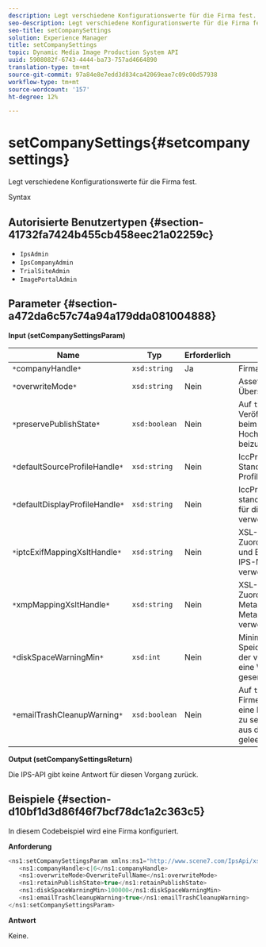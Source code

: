 ```yaml
---
description: Legt verschiedene Konfigurationswerte für die Firma fest.
seo-description: Legt verschiedene Konfigurationswerte für die Firma fest.
seo-title: setCompanySettings
solution: Experience Manager
title: setCompanySettings
topic: Dynamic Media Image Production System API
uuid: 5908082f-6743-4444-ba73-757ad4664890
translation-type: tm+mt
source-git-commit: 97a84e8e7edd3d834ca42069eae7c09c00d57938
workflow-type: tm+mt
source-wordcount: '157'
ht-degree: 12%

---
```



# setCompanySettings{#setcompanysettings}

Legt verschiedene Konfigurationswerte für die Firma fest.

Syntax

## Autorisierte Benutzertypen {#section-41732fa7424b455cb458eec21a02259c}

* `IpsAdmin`
* `IpsCompanyAdmin`
* `TrialSiteAdmin`
* `ImagePortalAdmin`

## Parameter {#section-a472da6c57c74a94a179dda081004888}

**Input (setCompanySettingsParam)**

| Name | Typ | Erforderlich | Beschreibung |
|---|---|---|---|
| `*`companyHandle`*` | `xsd:string` | Ja | Firma Handle. |
| `*`overwriteMode`*` | `xsd:string` | Nein | Asset-Überschreibungsmodus. |
| `*`preservePublishState`*` | `xsd:boolean` | Nein | Auf `true` setzen, um den Veröffentlichungsstatus beim erneuten Hochladen eines Assets beizubehalten. |
| `*`defaultSourceProfileHandle`*` | `xsd:string` | Nein | IccProfile-Asset, das als Standard-Quellfarben-Profil verwendet wird. |
| `*`defaultDisplayProfileHandle`*` | `xsd:string` | Nein | IccProfile-Asset, das als standardmäßiges Profil für die Anzeigefarbe verwendet wird. |
| `*`iptcExifMappingXsltHandle`*` | `xsd:string` | Nein | XSL-Asset, das zum Zuordnen von IPTC- und EXIF-Metadaten zu IPS-Metadatenfeldern verwendet wird. |
| `*`xmpMappingXsltHandle`*` | `xsd:string` | Nein | XSL-Asset, das zum Zuordnen XMP Metadaten zu IPS-Metadatenfeldern verwendet wird. |
| `*`diskSpaceWarningMin`*` | `xsd:int` | Nein | Minimaler freier Speicherplatz (in KB), der verfügbar ist, bevor eine Warnmeldung gesendet wird. |
| `*`emailTrashCleanupWarning`*` | `xsd:boolean` | Nein | Auf `true` setzen, um Firmen-Administratoren eine Benachrichtigung zu senden, wenn Assets aus dem Papierkorb geleert werden. |

**Output (setCompanySettingsReturn)**

Die IPS-API gibt keine Antwort für diesen Vorgang zurück.

## Beispiele {#section-d10bf1d3d86f46f7bcf78dc1a2c363c5}

In diesem Codebeispiel wird eine Firma konfiguriert.

**Anforderung**

```java
<ns1:setCompanySettingsParam xmlns:ns1="http://www.scene7.com/IpsApi/xsd/2008-01-15">
   <ns1:companyHandle>c|6</ns1:companyHandle>
   <ns1:overwriteMode>OverwriteFullName</ns1:overwriteMode>
   <ns1:retainPublishState>true</ns1:retainPublishState>
   <ns1:diskSpaceWarningMin>100000</ns1:diskSpaceWarningMin>
   <ns1:emailTrashCleanupWarning>true</ns1:emailTrashCleanupWarning>
</ns1:setCompanySettingsParam>
```

**Antwort**

Keine.
